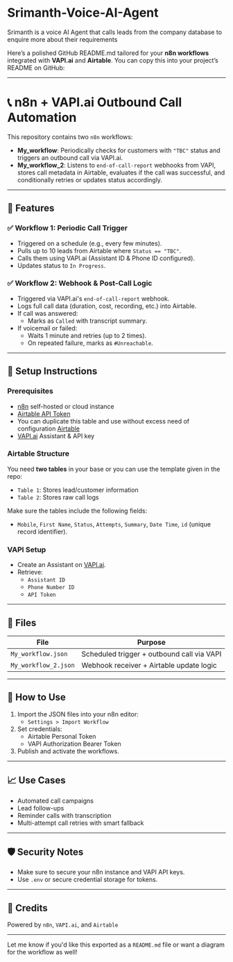 # Srimanth-Voice-AI-Agent
Srimanth is a voice AI Agent that calls leads from the company database to enquire more about their requirements

Here’s a polished GitHub README.md tailored for your **n8n workflows** integrated with **VAPI.ai** and **Airtable**. You can copy this into your project’s README on GitHub:

---

# 📞 n8n + VAPI.ai Outbound Call Automation

This repository contains two `n8n` workflows:
- **My_workflow**: Periodically checks for customers with `"TBC"` status and triggers an outbound call via VAPI.ai.
- **My_workflow_2**: Listens to `end-of-call-report` webhooks from VAPI, stores call metadata in Airtable, evaluates if the call was successful, and conditionally retries or updates status accordingly.

---

## 🚀 Features

### ✅ Workflow 1: Periodic Call Trigger
- Triggered on a schedule (e.g., every few minutes).
- Pulls up to 10 leads from Airtable where `Status == "TBC"`.
- Calls them using VAPI.ai (Assistant ID & Phone ID configured).
- Updates status to `In Progress`.

### ✅ Workflow 2: Webhook & Post-Call Logic
- Triggered via VAPI.ai's `end-of-call-report` webhook.
- Logs full call data (duration, cost, recording, etc.) into Airtable.
- If call was answered:
  - Marks as `Called` with transcript summary.
- If voicemail or failed:
  - Waits 1 minute and retries (up to 2 times).
  - On repeated failure, marks as `#Unreachable`.

---

## 🔧 Setup Instructions

### Prerequisites
- [n8n](https://n8n.io) self-hosted or cloud instance
- [Airtable API Token](https://airtable.com/account)
- You can duplicate this table and use without excess need of configuration [Airtable](https://airtable.com/invite/l?inviteId=invzyd9xa4cMHGvFk&inviteToken=bcc8de91bde4bb6744627391164e2ba118a0e946e4847da2157cf005cce0f9ad&utm_medium=email&utm_source=product_team&utm_content=transactional-alerts)
- [VAPI.ai](https://vapi.ai) Assistant & API key

### Airtable Structure

You need **two tables** in your base or you can use the template given in the repo:
- `Table 1`: Stores lead/customer information
- `Table 2`: Stores raw call logs

Make sure the tables include the following fields:
- `Mobile`, `First Name`, `Status`, `Attempts`, `Summary`, `Date Time`, `id` (unique record identifier).

### VAPI Setup

- Create an Assistant on [VAPI.ai](https://app.vapi.ai).
- Retrieve:
  - `Assistant ID`
  - `Phone Number ID`
  - `API Token`

---

## 📂 Files

| File | Purpose |
|------|---------|
| `My_workflow.json` | Scheduled trigger + outbound call via VAPI |
| `My_workflow_2.json` | Webhook receiver + Airtable update logic |

---

## 🧩 How to Use

1. Import the JSON files into your n8n editor:
   - `Settings > Import Workflow`
2. Set credentials:
   - Airtable Personal Token
   - VAPI Authorization Bearer Token
3. Publish and activate the workflows.

---

## 📈 Use Cases

- Automated call campaigns
- Lead follow-ups
- Reminder calls with transcription
- Multi-attempt call retries with smart fallback

---

## 🛡️ Security Notes

- Make sure to secure your n8n instance and VAPI API keys.
- Use `.env` or secure credential storage for tokens.

---


## 🤝 Credits
Powered by `n8n`, `VAPI.ai`, and `Airtable`

---

Let me know if you'd like this exported as a `README.md` file or want a diagram for the workflow as well!
